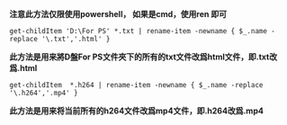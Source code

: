 **注意此方法仅限使用powershell， 如果是cmd，使用ren 即可**
```
get-childItem 'D:\For PS' *.txt | rename-item -newname { $_.name -replace '\.txt','.html' }

```
**此方法是用来將D盤For PS文件夾下的所有的txt文件改爲html文件，即.txt改爲.html**
```language
get-childItem  *.h264 | rename-item -newname { $_.name -replace '\.h264','.mp4' }
```
**此方法是用来将当前所有的h264文件改爲mp4文件，即.h264改爲.mp4**

